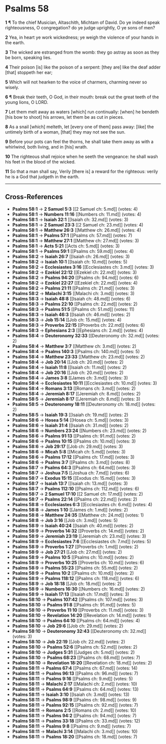 # Psalms 58

**1** ¶ To the chief Musician, Altaschith, Michtam of David. Do ye indeed speak righteousness, O congregation? do ye judge uprightly, O ye sons of men?

**2** Yea, in heart ye work wickedness; ye weigh the violence of your hands in the earth.

**3** The wicked are estranged from the womb: they go astray as soon as they be born, speaking lies.

**4** Their poison [is] like the poison of a serpent: [they are] like the deaf adder [that] stoppeth her ear;

**5** Which will not hearken to the voice of charmers, charming never so wisely.

**6** ¶ Break their teeth, O God, in their mouth: break out the great teeth of the young lions, O LORD.

**7** Let them melt away as waters [which] run continually: [when] he bendeth [his bow to shoot] his arrows, let them be as cut in pieces.

**8** As a snail [which] melteth, let [every one of them] pass away: [like] the untimely birth of a woman, [that] they may not see the sun.

**9** Before your pots can feel the thorns, he shall take them away as with a whirlwind, both living, and in [his] wrath.

**10** The righteous shall rejoice when he seeth the vengeance: he shall wash his feet in the blood of the wicked.

**11** So that a man shall say, Verily [there is] a reward for the righteous: verily he is a God that judgeth in the earth.

---

## Cross-References

- **Psalms 58:1** → **2 Samuel 5:3** [[2 Samuel ch: 5.md]] (votes: 4)
- **Psalms 58:1** → **Numbers 11:16** [[Numbers ch: 11.md]] (votes: 4)
- **Psalms 58:1** → **Isaiah 32:1** [[Isaiah ch: 32.md]] (votes: 3)
- **Psalms 58:1** → **2 Samuel 23:3** [[2 Samuel ch: 23.md]] (votes: 4)
- **Psalms 58:1** → **Matthew 26:3** [[Matthew ch: 26.md]] (votes: 4)
- **Psalms 58:1** → **Psalms 57:1** [[Psalms ch: 57.md]] (votes: 7)
- **Psalms 58:1** → **Matthew 27:1** [[Matthew ch: 27.md]] (votes: 3)
- **Psalms 58:1** → **Acts 5:21** [[Acts ch: 5.md]] (votes: 3)
- **Psalms 58:1** → **Psalms 59:1** [[Psalms ch: 59.md]] (votes: 4)
- **Psalms 58:2** → **Isaiah 26:7** [[Isaiah ch: 26.md]] (votes: 3)
- **Psalms 58:2** → **Isaiah 10:1** [[Isaiah ch: 10.md]] (votes: 5)
- **Psalms 58:2** → **Ecclesiastes 3:16** [[Ecclesiastes ch: 3.md]] (votes: 3)
- **Psalms 58:2** → **Ezekiel 22:12** [[Ezekiel ch: 22.md]] (votes: 3)
- **Psalms 58:2** → **Psalms 94:20** [[Psalms ch: 94.md]] (votes: 6)
- **Psalms 58:2** → **Ezekiel 22:27** [[Ezekiel ch: 22.md]] (votes: 4)
- **Psalms 58:2** → **Psalms 21:11** [[Psalms ch: 21.md]] (votes: 3)
- **Psalms 58:2** → **Malachi 3:15** [[Malachi ch: 3.md]] (votes: 3)
- **Psalms 58:3** → **Isaiah 48:8** [[Isaiah ch: 48.md]] (votes: 6)
- **Psalms 58:3** → **Psalms 22:10** [[Psalms ch: 22.md]] (votes: 2)
- **Psalms 58:3** → **Psalms 51:5** [[Psalms ch: 51.md]] (votes: 11)
- **Psalms 58:3** → **Isaiah 46:3** [[Isaiah ch: 46.md]] (votes: 2)
- **Psalms 58:3** → **Job 15:14** [[Job ch: 15.md]] (votes: 4)
- **Psalms 58:3** → **Proverbs 22:15** [[Proverbs ch: 22.md]] (votes: 6)
- **Psalms 58:3** → **Ephesians 2:3** [[Ephesians ch: 2.md]] (votes: 4)
- **Psalms 58:4** → **Deuteronomy 32:33** [[Deuteronomy ch: 32.md]] (votes: 2)
- **Psalms 58:4** → **Matthew 3:7** [[Matthew ch: 3.md]] (votes: 2)
- **Psalms 58:4** → **Psalms 140:3** [[Psalms ch: 140.md]] (votes: 5)
- **Psalms 58:4** → **Matthew 23:33** [[Matthew ch: 23.md]] (votes: 2)
- **Psalms 58:4** → **Job 20:14** [[Job ch: 20.md]] (votes: 2)
- **Psalms 58:4** → **Isaiah 11:8** [[Isaiah ch: 11.md]] (votes: 2)
- **Psalms 58:4** → **Job 20:16** [[Job ch: 20.md]] (votes: 2)
- **Psalms 58:4** → **James 3:8** [[James ch: 3.md]] (votes: 3)
- **Psalms 58:4** → **Ecclesiastes 10:11** [[Ecclesiastes ch: 10.md]] (votes: 3)
- **Psalms 58:4** → **Romans 3:13** [[Romans ch: 3.md]] (votes: 2)
- **Psalms 58:4** → **Jeremiah 8:17** [[Jeremiah ch: 8.md]] (votes: 2)
- **Psalms 58:5** → **Jeremiah 8:17** [[Jeremiah ch: 8.md]] (votes: 3)
- **Psalms 58:5** → **Deuteronomy 18:11** [[Deuteronomy ch: 18.md]] (votes: 2)
- **Psalms 58:5** → **Isaiah 19:3** [[Isaiah ch: 19.md]] (votes: 2)
- **Psalms 58:6** → **Hosea 5:14** [[Hosea ch: 5.md]] (votes: 3)
- **Psalms 58:6** → **Isaiah 31:4** [[Isaiah ch: 31.md]] (votes: 2)
- **Psalms 58:6** → **Numbers 23:24** [[Numbers ch: 23.md]] (votes: 2)
- **Psalms 58:6** → **Psalms 91:13** [[Psalms ch: 91.md]] (votes: 2)
- **Psalms 58:6** → **Psalms 10:15** [[Psalms ch: 10.md]] (votes: 3)
- **Psalms 58:6** → **Job 29:17** [[Job ch: 29.md]] (votes: 3)
- **Psalms 58:6** → **Micah 5:8** [[Micah ch: 5.md]] (votes: 3)
- **Psalms 58:6** → **Psalms 17:12** [[Psalms ch: 17.md]] (votes: 3)
- **Psalms 58:6** → **Psalms 3:7** [[Psalms ch: 3.md]] (votes: 8)
- **Psalms 58:7** → **Psalms 64:3** [[Psalms ch: 64.md]] (votes: 3)
- **Psalms 58:7** → **Joshua 7:5** [[Joshua ch: 7.md]] (votes: 6)
- **Psalms 58:7** → **Exodus 15:15** [[Exodus ch: 15.md]] (votes: 3)
- **Psalms 58:7** → **Isaiah 13:7** [[Isaiah ch: 13.md]] (votes: 3)
- **Psalms 58:7** → **Psalms 112:10** [[Psalms ch: 112.md]] (votes: 6)
- **Psalms 58:7** → **2 Samuel 17:10** [[2 Samuel ch: 17.md]] (votes: 2)
- **Psalms 58:7** → **Psalms 22:14** [[Psalms ch: 22.md]] (votes: 2)
- **Psalms 58:8** → **Ecclesiastes 6:3** [[Ecclesiastes ch: 6.md]] (votes: 4)
- **Psalms 58:8** → **James 1:10** [[James ch: 1.md]] (votes: 2)
- **Psalms 58:8** → **Matthew 24:35** [[Matthew ch: 24.md]] (votes: 1)
- **Psalms 58:8** → **Job 3:16** [[Job ch: 3.md]] (votes: 5)
- **Psalms 58:9** → **Isaiah 40:24** [[Isaiah ch: 40.md]] (votes: 2)
- **Psalms 58:9** → **Proverbs 14:32** [[Proverbs ch: 14.md]] (votes: 2)
- **Psalms 58:9** → **Jeremiah 23:19** [[Jeremiah ch: 23.md]] (votes: 3)
- **Psalms 58:9** → **Ecclesiastes 7:6** [[Ecclesiastes ch: 7.md]] (votes: 5)
- **Psalms 58:9** → **Proverbs 1:27** [[Proverbs ch: 1.md]] (votes: 2)
- **Psalms 58:9** → **Job 27:21** [[Job ch: 27.md]] (votes: 2)
- **Psalms 58:9** → **Psalms 10:5** [[Psalms ch: 10.md]] (votes: 2)
- **Psalms 58:9** → **Proverbs 10:25** [[Proverbs ch: 10.md]] (votes: 6)
- **Psalms 58:9** → **Psalms 55:23** [[Psalms ch: 55.md]] (votes: 2)
- **Psalms 58:9** → **Psalms 10:2** [[Psalms ch: 10.md]] (votes: 2)
- **Psalms 58:9** → **Psalms 118:12** [[Psalms ch: 118.md]] (votes: 6)
- **Psalms 58:9** → **Job 18:18** [[Job ch: 18.md]] (votes: 2)
- **Psalms 58:9** → **Numbers 16:30** [[Numbers ch: 16.md]] (votes: 2)
- **Psalms 58:9** → **Isaiah 17:13** [[Isaiah ch: 17.md]] (votes: 3)
- **Psalms 58:10** → **Psalms 107:42** [[Psalms ch: 107.md]] (votes: 3)
- **Psalms 58:10** → **Psalms 91:8** [[Psalms ch: 91.md]] (votes: 5)
- **Psalms 58:10** → **Proverbs 11:10** [[Proverbs ch: 11.md]] (votes: 3)
- **Psalms 58:10** → **Revelation 14:20** [[Revelation ch: 14.md]] (votes: 1)
- **Psalms 58:10** → **Psalms 64:10** [[Psalms ch: 64.md]] (votes: 4)
- **Psalms 58:10** → **Job 29:6** [[Job ch: 29.md]] (votes: 2)
- **Psalms 58:10** → **Deuteronomy 32:43** [[Deuteronomy ch: 32.md]] (votes: 3)
- **Psalms 58:10** → **Job 22:19** [[Job ch: 22.md]] (votes: 2)
- **Psalms 58:10** → **Psalms 52:6** [[Psalms ch: 52.md]] (votes: 2)
- **Psalms 58:10** → **Judges 5:31** [[Judges ch: 5.md]] (votes: 2)
- **Psalms 58:10** → **Psalms 68:23** [[Psalms ch: 68.md]] (votes: 7)
- **Psalms 58:10** → **Revelation 18:20** [[Revelation ch: 18.md]] (votes: 2)
- **Psalms 58:11** → **Psalms 67:4** [[Psalms ch: 67.md]] (votes: 14)
- **Psalms 58:11** → **Psalms 96:13** [[Psalms ch: 96.md]] (votes: 7)
- **Psalms 58:11** → **Psalms 9:16** [[Psalms ch: 9.md]] (votes: 5)
- **Psalms 58:11** → **Malachi 2:17** [[Malachi ch: 2.md]] (votes: 10)
- **Psalms 58:11** → **Psalms 64:9** [[Psalms ch: 64.md]] (votes: 13)
- **Psalms 58:11** → **Isaiah 3:10** [[Isaiah ch: 3.md]] (votes: 13)
- **Psalms 58:11** → **Psalms 98:9** [[Psalms ch: 98.md]] (votes: 9)
- **Psalms 58:11** → **Psalms 92:15** [[Psalms ch: 92.md]] (votes: 7)
- **Psalms 58:11** → **Romans 2:5** [[Romans ch: 2.md]] (votes: 10)
- **Psalms 58:11** → **Psalms 94:2** [[Psalms ch: 94.md]] (votes: 7)
- **Psalms 58:11** → **Psalms 33:18** [[Psalms ch: 33.md]] (votes: 12)
- **Psalms 58:11** → **Psalms 9:8** [[Psalms ch: 9.md]] (votes: 7)
- **Psalms 58:11** → **Malachi 3:14** [[Malachi ch: 3.md]] (votes: 10)
- **Psalms 58:11** → **Psalms 18:20** [[Psalms ch: 18.md]] (votes: 7)
